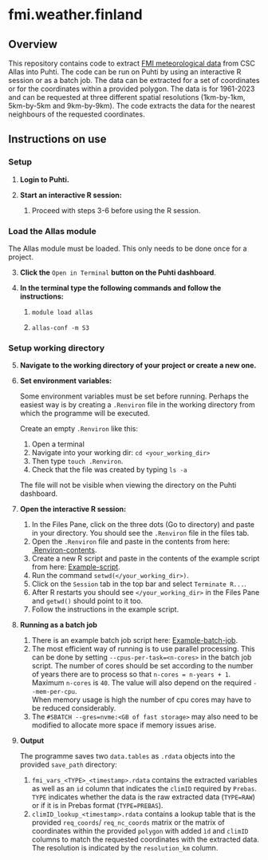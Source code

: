 # fmi.weather.finland


## Overview
This repository contains code to extract [FMI meteorological data](https://en.ilmatieteenlaitos.fi/gridded-observations-on-aws-s3) from CSC Allas into Puhti. The code can be run on Puhti by using an interactive R session or as a batch job. The data can be extracted for a set of coordinates or for the coordinates within a provided polygon. The data is for 1961-2023 and can be requested at three different spatial resolutions (1km-by-1km, 5km-by-5km and 9km-by-9km). The code extracts the data for the nearest neighbours of the requested coordinates.

## Instructions on use
### Setup
1. **Login to Puhti.**
2. **Start an interactive R session:**
    
    
    1. Proceed with steps 3-6 before using the R session.

### Load the Allas module
The Allas module must be loaded. This only needs to be done once for a project.

3. **Click the** ```Open in Terminal``` **button on the Puhti dashboard**.
4. **In the terminal type the following commands and follow the instructions:**

    1. ```module load allas ```
    
    2. ```allas-conf -m S3 ```
    
### Setup working directory
5. **Navigate to the working directory of your project or create a new one.**

6. **Set environment variables:**

    Some environment variables must be set before running. Perhaps the easiest way is by creating a     ```.Renviron``` file in the working directory from which the programme will be executed.
    
    Create an empty ```.Renviron``` like this:
    1. Open a terminal
    2. Navigate into your working dir: ```cd <your_working_dir>```
    3. Then type ```touch .Renviron```.
    4. Check that the file was created by typing ```ls -a```
    
    The file will not be visible when viewing the directory on the Puhti dashboard.

7. **Open the interactive R session:**

    1. In the Files Pane, click on the three dots (Go to directory) and paste in your directory. You should see          the ```.Renviron``` file in the files tab.
    2. Open the ```.Renviron``` file and paste in the contents from here:
    [.Renviron-contents](https://github.com/ForModLabUHel/fmi.weather.finland/blob/fmi-from-allas/docs/Renviron_example.txt).
    3. Create a new R script and paste in the contents of the example script from here:
       [Example-script](https://github.com/ForModLabUHel/fmi.weather.finland/blob/fmi-from-allas/scripts/get_fmi_from_allas.R).
    4. Run the command ```setwd(</your_working_dir>)```.
    5. Click on the ```Session``` tab in the top bar and select ```Terminate R...```.
    6. After R restarts you should see ```</your_working_dir>``` in the Files Pane and ```getwd()``` should point to it too.
    7. Follow the instructions in the example script.
    
    
8. **Running as a batch job**

    1. There is an example batch job script here: [Example-batch-job](https://github.com/ForModLabUHel/fmi.weather.finland/blob/fmi-from-allas/docs/batch_job_example.txt).
    2. The most efficient way of running is to use parallel processing. This can be done by setting ```--cpus-per-task=<n-cores>``` in the batch job script. The number of cores should be set according to the number of years there are to process so that ```n-cores = n-years + 1```. Maximum ```n-cores``` is ```40```. The value will also depend on the required ```--mem-per-cpu```.  
    When memory usage is high the number of cpu cores may have to be reduced considerably.
    3. The ```#SBATCH --gres=nvme:<GB of fast storage>``` may also need to be modified to allocate more space if memory issues arise.

9. **Output**
    

    The programme saves two ```data.tables``` as ```.rdata``` objects into the provided ```save_path``` directory:
    
    1. ```fmi_vars_<TYPE>_<timestamp>.rdata``` contains the extracted variables as well as an ```id``` column that indicates the ```climID``` required by ```Prebas```. ```TYPE``` indicates whether the data is the raw extracted data (```TYPE=RAW```) or if it is in Prebas format (```TYPE=PREBAS```).
    2. ```climID_lookup_<timestamp>.rdata``` contains a lookup table that is the provided ```req_coords```/ ```req_nc_coords``` matrix or the matrix of coordinates within the provided ```polygon``` with added  ```ìd``` and ```climID``` columns to match the requested coordinates with the extracted data. The resolution is indicated by the ```resolution_km``` column. 
    